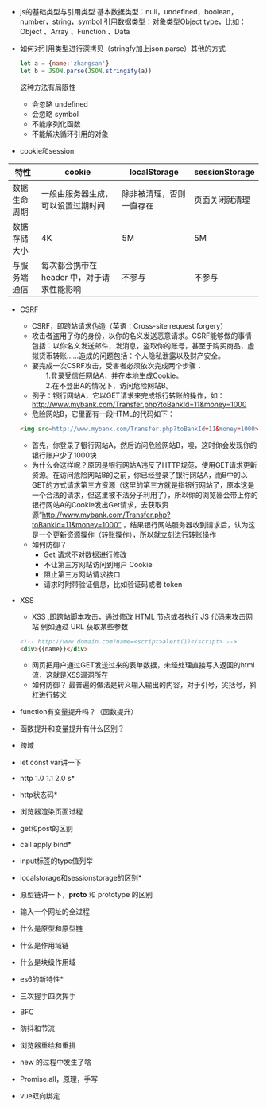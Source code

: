 + js的基础类型与引用类型
基本数据类型：null，undefined，boolean，number，string，symbol
引用数据类型：对象类型Object type，比如：Object 、Array 、Function 、Data

+ 如何对引用类型进行深拷贝（stringfy加上json.parse）其他的方式
    ```js
    let a = {name:'zhangsan'}
    let b = JSON.parse(JSON.stringify(a))
    ```
    这种方法有局限性
    + 会忽略 undefined
    + 会忽略 symbol
    + 不能序列化函数
    + 不能解决循环引用的对象

+ cookie和session

|  特性   | cookie  | localStorage | sessionStorage |
|  ----  | ----  | ---- | ---- |
| 数据生命周期  | 一般由服务器生成，可以设置过期时间 |除非被清理，否则一直存在 |页面关闭就清理 |
| 数据存储大小  | 4K | 5M | 5M |
| 与服务端通信  | 每次都会携带在 header 中，对于请求性能影响 | 不参与 | 不参与 |
+ CSRF  
    + CSRF，即跨站请求伪造（英语：Cross-site request forgery）
    + 攻击者盗用了你的身份，以你的名义发送恶意请求。CSRF能够做的事情包括：以你名义发送邮件，发消息，盗取你的账号，甚至于购买商品，虚拟货币转账......造成的问题包括：个人隐私泄露以及财产安全。
    + 要完成一次CSRF攻击，受害者必须依次完成两个步骤：  
　　1.登录受信任网站A，并在本地生成Cookie。  
　　2.在不登出A的情况下，访问危险网站B。  
    + 例子：银行网站A，它以GET请求来完成银行转账的操作，如：http://www.mybank.com/Transfer.php?toBankId=11&money=1000
    + 危险网站B，它里面有一段HTML的代码如下：
    ```html
    <img src=http://www.mybank.com/Transfer.php?toBankId=11&money=1000>
    ```
    + 首先，你登录了银行网站A，然后访问危险网站B，噢，这时你会发现你的银行账户少了1000块
    + 为什么会这样呢？原因是银行网站A违反了HTTP规范，使用GET请求更新资源。在访问危险网站B的之前，你已经登录了银行网站A，而B中的<img>以GET的方式请求第三方资源（这里的第三方就是指银行网站了，原本这是一个合法的请求，但这里被不法分子利用了），所以你的浏览器会带上你的银行网站A的Cookie发出Get请求，去获取资源“http://www.mybank.com/Transfer.php?toBankId=11&money=1000” ，结果银行网站服务器收到请求后，认为这是一个更新资源操作（转账操作），所以就立刻进行转账操作
    + 如何防御？
      - Get 请求不对数据进行修改
      - 不让第三方网站访问到用户 Cookie
      - 阻止第三方网站请求接口
      - 请求时附带验证信息，比如验证码或者 token

+ XSS
    + XSS ,即跨站脚本攻击，通过修改 HTML 节点或者执行 JS 代码来攻击网站
    例如通过 URL 获取某些参数
    ```html
    <!-- http://www.domain.com?name=<script>alert(1)</script> -->
    <div>{{name}}</div>
    ``` 
    + 网页把用户通过GET发送过来的表单数据，未经处理直接写入返回的html流，这就是XSS漏洞所在
    + 如何防御？
    最普遍的做法是转义输入输出的内容，对于引号，尖括号，斜杠进行转义

+ function有变量提升吗？（函数提升）
+ 函数提升和变量提升有什么区别？
+ 跨域
+ let const var讲一下
+ http 1.0 1.1 2.0 s*
+ http状态码*
+ 浏览器渲染页面过程
+ get和post的区别
+ call apply bind*
+ input标签的type值列举
+ localstorage和sessionstorage的区别*
+ 原型链讲一下，__proto__ 和 prototype 的区别
+ 输入一个网址的全过程
+ 什么是原型和原型链
+ 什么是作用域链
+ 什么是块级作用域
+ es6的新特性*
+ 三次握手四次挥手
+ BFC
+ 防抖和节流
+ 浏览器重绘和重排
+ new 的过程中发生了啥
+ Promise.all，原理，手写
+ vue双向绑定